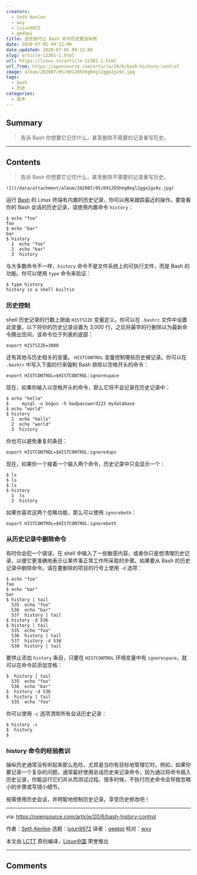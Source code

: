 ```yaml
---
creators:
  - Seth Kenlon
  - wxy
  - lujun9972
  - geekpi
title: 这些技巧让 Bash 命令历史更加有用
date: 2020-07-05 09:12:00
date_updated: 2020-07-05 09:12:00
slug: article-12381-1.html
url: https://linux.cn/article-12381-1.html
url_from: https://opensource.com/article/20/6/bash-history-control
image: album/202007/05/091205hkg0egl2gge2gx9z.jpg
tags:
  - bash
  - 历史
categories:
  - 技术
---
```


## Summary

> 告诉 Bash 你想要它记住什么，甚至删除不需要的记录重写历史。

***

<!-- more -->

## Contents

> 
> 告诉 Bash 你想要它记住什么，甚至删除不需要的记录重写历史。
> 
> 
> 

`![](/data/attachment/album/202007/05/091205hkg0egl2gge2gx9z.jpg)`

运行 [Bash](https://opensource.com/resources/what-bash) 的 Linux 终端有内置的历史记录，你可以用来跟踪最近的操作。要查看你的 Bash 会话的历史记录，请使用内置命令 `history`：

```shell
$ echo "foo"
foo
$ echo "bar"
bar
$ history
  1  echo "foo"
  2  echo "bar"
  3  history
```

与大多数命令不一样，`history` 命令不是文件系统上的可执行文件，而是 Bash 的功能。你可以使用 `type` 命令来验证：

```shell
$ type history
history is a shell builtin
```

### 历史控制

shell 历史记录的行数上限由 `HISTSIZE` 变量定义。你可以在 `.bashrc` 文件中设置此变量。以下将你的历史记录设置为 3,000 行，之后将最早的行删除以为最新命令腾出空间，该命令位于列表的底部：

```shell
export HISTSIZE=3000
```

还有其他与历史相关的变量。 `HISTCONTROL` 变量控制哪些历史被记录。你可以在 `.bashrc` 中写入下面的行来强制 Bash 排除以空格开头的命令：

```shell
export HISTCONTROL=$HISTCONTROL:ignorespace
```

现在，如果你输入以空格开头的命令，那么它将不会记录在历史记录中：

```shell
$ echo "hello"
$     mysql -u bogus -h badpassword123 mydatabase
$ echo "world"
$ history
  1  echo "hello"
  2  echo "world"
  3  history
```

你也可以避免重复的条目：

```shell
export HISTCONTROL=$HISTCONTROL:ignoredups
```

现在，如果你一个接着一个输入两个命令，历史记录中只会显示一个：

```shell
$ ls
$ ls
$ ls
$ history
  1  ls
  2  history
```

如果你喜欢这两个忽略功能，那么可以使用 `ignoreboth`：

```shell
export HISTCONTROL=$HISTCONTROL:ignoreboth
```

### 从历史记录中删除命令

有时你会犯一个错误，在 shell 中输入了一些敏感内容，或者你​​只是想清理历史记录，以便它更准确地表示让某件事正常工作所采取的步骤。如果要从 Bash 的历史记录中删除命令，请在要删除的项目的行号上使用 `-d` 选项：

```shell
$ echo "foo"
foo
$ echo "bar"
bar
$ history | tail
  535  echo "foo"
  536  echo "bar"
  537  history | tail
$ history -d 536
$ history | tail
  535  echo "foo"
  536  history | tail
  537  history -d 536
  538  history | tail
```

要停止添加 `history` 条目，只要在 `HISTCONTROL` 环境变量中有 `ignorespace`，就可以在命令前添加空格：

```shell
$  history | tail
  535  echo "foo"
  536  echo "bar"
$  history -d 536
$  history | tail
  535  echo "foo"
```

你可以使用 `-c` 选项清除所有会话历史记录：

```shell
$ history -c
$  history
$
```

### history 命令的经验教训

操纵历史通常没有听起来那么危险，尤其是当你有目标地管理它时。例如，如果你要记录一个复杂的问题，通常最好使用会话历史来记录命令，因为通过将命令插入历史记录，你能运行它们并从而测试过程。很多时候，不执行历史命令会导致忽略小的步骤或写错小细节。

按需使用历史会话，并明智地控制历史记录。享受历史修改吧！

---

via: <https://opensource.com/article/20/6/bash-history-control>

作者：[Seth Kenlon](https://opensource.com/users/seth) 选题：[lujun9972](https://github.com/lujun9972) 译者：[geekpi](https://github.com/geekpi) 校对：[wxy](https://github.com/wxy)

本文由 [LCTT](https://github.com/LCTT/TranslateProject) 原创编译，[Linux中国](https://linux.cn/) 荣誉推出

***

## Comments

